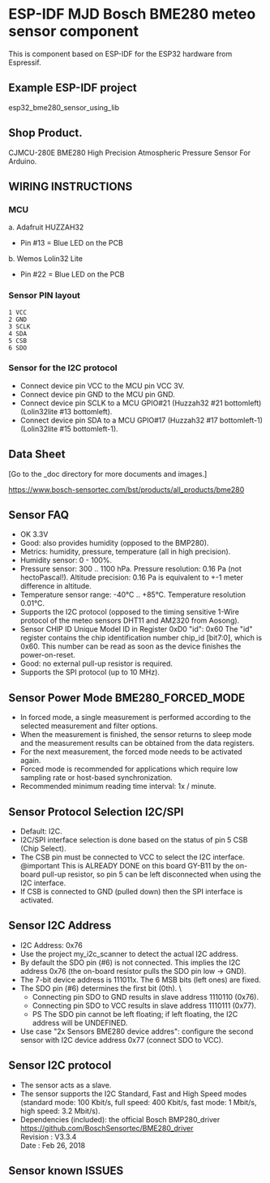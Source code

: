 # ESP-IDF MJD Bosch BME280 meteo sensor component
This is component based on ESP-IDF for the ESP32 hardware from Espressif.

## Example ESP-IDF project
esp32_bme280_sensor_using_lib

## Shop Product.
CJMCU-280E BME280 High Precision Atmospheric Pressure Sensor For Arduino.

## WIRING INSTRUCTIONS
### MCU
a. Adafruit HUZZAH32
- Pin #13 = Blue LED on the PCB

b. Wemos Lolin32 Lite
- Pin #22 = Blue LED on the PCB

### Sensor PIN layout
```
1 VCC
2 GND
3 SCLK
4 SDA
5 CSB
6 SDO
```

### Sensor for the I2C protocol
- Connect device pin VCC to the MCU pin VCC 3V.
- Connect device pin GND to the MCU pin GND.
- Connect device pin SCLK to a MCU GPIO#21 (Huzzah32 #21 bottomleft)(Lolin32lite #13 bottomleft).
- Connect device pin SDA to a MCU GPIO#17 (Huzzah32 #17 bottomleft-1)(Lolin32lite #15 bottomleft-1).

## Data Sheet
[Go to the _doc directory for more documents and images.]

https://www.bosch-sensortec.com/bst/products/all_products/bme280

## Sensor FAQ
- OK 3.3V
- Good: also provides humidity (opposed to the BMP280).
- Metrics: humidity, pressure, temperature (all in high precision).
- Humidity sensor: 0 - 100%.
- Pressure sensor: 300 .. 1100 hPa. Pressure resolution: 0.16 Pa (not hectoPascal!). Altitude precision: 0.16 Pa is equivalent to +-1 meter difference in altitude.
- Temperature sensor range: -40°C .. +85°C. Temperature resolution 0.01°C.
- Supports the I2C protocol (opposed to the timing sensitive 1-Wire protocol of the meteo sensors DHT11 and AM2320 from Aosong).
- Sensor CHIP ID Unique Model ID in Register 0xD0 "id": 0x60
    The "id" register contains the chip identification number chip_id [bit7:0], which is 0x60.
    This number can be read as soon as the device finishes the power-on-reset.
- Good: no external pull-up resistor is required.
- Supports the SPI protocol (up to 10 MHz).

## Sensor Power Mode BME280_FORCED_MODE
- In forced mode, a single measurement is performed according to the selected measurement and filter options.
- When the measurement is finished, the sensor returns to sleep mode and the measurement results can be obtained from the data registers.
- For the next measurement, the forced mode needs to be activated again.
- Forced mode is recommended for applications which require low sampling rate or host-based synchronization.
- Recommended minimum reading time interval: 1x / minute.

## Sensor Protocol Selection I2C/SPI
- Default: I2C.
- I2C/SPI interface selection is done based on the status of pin 5 CSB (Chip Select).
- The CSB pin must be connected to VCC to select the I2C interface. @important This is ALREADY DONE on this board GY-B11 by the on-board pull-up resistor, so pin 5 can be left disconnected when using the I2C interface.
- If CSB is connected to GND (pulled down) then the SPI interface is activated.

## Sensor I2C Address
- I2C Address: 0x76
- Use the project my_i2c_scanner to detect the actual I2C address.
- By default the SDO pin (#6) is not connected. This implies the I2C address 0x76 (the on-board resistor pulls the SDO pin low -> GND).
- The 7-bit device address is 111011x. The 6 MSB bits (left ones) are fixed.
- The SDO pin (#6) determines the first bit (0th). \
    + Connecting pin SDO to GND results in slave address 1110110 (0x76).
    + Connecting pin SDO to VCC results in slave address 1110111 (0x77).
    + PS The SDO pin cannot be left floating; if left floating, the I2C address will be UNDEFINED.
- Use case "2x Sensors BME280 device addres": configure the second sensor with I2C device address 0x77 (connect SDO to VCC).

## Sensor I2C protocol
- The sensor acts as a slave.
- The sensor supports the I2C Standard, Fast and High Speed modes (standard mode: 100 Kbit/s, full speed: 400 Kbit/s, fast mode: 1 Mbit/s, high speed: 3.2 Mbit/s).
- Dependencies (included): the official Bosch BMP280_driver https://github.com/BoschSensortec/BME280_driver \
      Revision : V3.3.4 \
      Date : Feb 26, 2018

## Sensor known ISSUES
